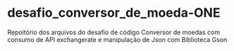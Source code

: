 # desafio_conversor_de_moeda-ONE
Repoitório dos arquivos do desafio de código Conversor de moedas com consumo de API exchangerate e manipulação de Json com Biblioteca Gson
